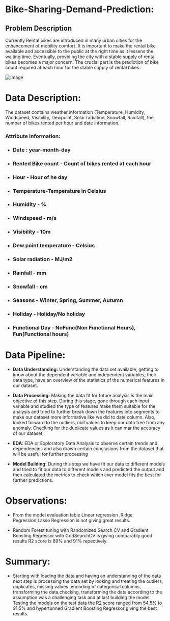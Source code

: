 # Bike-Sharing-Demand-Prediction:
## **Problem Description**
Currently Rental bikes are introduced in many urban cities for the enhancement of mobility comfort. It is important to make the rental bike available and accessible to the public at the right time as it lessens the waiting time. Eventually, providing the city with a stable supply of rental bikes becomes a major concern. The crucial part is the prediction of bike count required at each hour for the stable supply of rental bikes.

![image](https://user-images.githubusercontent.com/100409195/173507855-261c814b-bded-4bde-a7ba-c5b945893607.png)

# **Data Description:**
 The dataset contains weather information (Temperature, Humidity, Windspeed, Visibility, Dewpoint, Solar radiation, Snowfall, Rainfall), the number of bikes rented per hour and date information.

### <b>Attribute Information: </b>

* ### Date : year-month-day
* ### Rented Bike count - Count of bikes rented at each hour
* ### Hour - Hour of he day
* ### Temperature-Temperature in Celsius
* ### Humidity - %
* ### Windspeed - m/s
* ### Visibility - 10m
* ### Dew point temperature - Celsius
* ### Solar radiation - MJ/m2
* ### Rainfall - mm
* ### Snowfall - cm
* ### Seasons - Winter, Spring, Summer, Autumn
* ### Holiday - Holiday/No holiday
* ### Functional Day - NoFunc(Non Functional Hours), Fun(Functional hours)


# **Data Pipeline:**

*  **Data Understanding:** Understanding the data set available, getting to know about the dependent variable and independent variables, their data type, have an overview    of the statistics of the numerical features in our dataset.
* **Data Processing:** Making the data fit for future analysis is the main objective of this step. During this stage, gone through each input variable and studied the      type of features make them suitable for the analysis and tried to further break down the features into segments to make our dataset more informative like we did        to date column. Also, looked forward to the outliers, null values to keep our data free from any anomaly. Checking for the duplicate values as it can mar the          accuracy of our dataset. 

* **EDA**: EDA or Exploratory Data Analysis to observe  certain trends and dependencies and also drawn certain conclusions from the dataset that will be useful for        further processing

* **Model Building:** During this step we have fit our data to different models and tried to fit our data to different models and predicted the output and then            calculated the metrics to check which ever model fits the best for further predictions.

# **Observations:**
* From the model evaluation table Linear regression ,Ridge Regression,Lasso Regression is not giving great results.

* Random Forest tuning with Randomized Search CV and  Gradient Boosting Regressor with GridSearchCV is giving comparably good results R2 score is 89% and 91% repectively.


# **Summary:**
* Starting with loading the data and having an understanding of the data next step is processing the data set by looking and treating the outliers, duplicates, missing values ,encoding of categorical columns, transforming the data,checking, transforming the data according to the assumption  was a challenging task and at last building the model. Testing the models on the test data the R2 score ranged from 54.5% to 91.5% and hypertunned  Gradient Boosting Regressor giving the best results.







